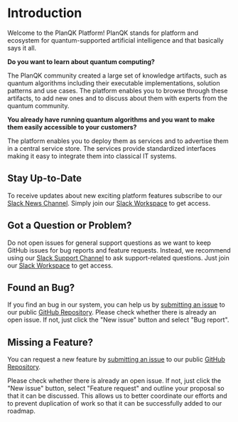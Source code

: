 # Introduction

Welcome to the PlanQK Platform! PlanQK stands for platform and ecosystem for quantum-supported artificial intelligence and that basically says it all.

**Do you want to learn about quantum computing?**

The PlanQK community created a large set of knowledge artifacts, such as quantum algorithms including their executable implementations, solution patterns and use cases.
The platform enables you to browse through these artifacts, to add new ones and to discuss about them with experts from the quantum community.

**You already have running quantum algorithms and you want to make them easily accessible to your customers?**

The platform enables you to deploy them as services and to advertise them in a central service store.
The services provide standardized interfaces making it easy to integrate them into classical IT systems.

Stay Up-to-Date
---------------

To receive updates about new exciting platform features subscribe to our [Slack News Channel](https://planqk-platform.slack.com/archives/C03J84N4A4Q).
Simply join our [Slack Workspace](https://join.slack.com/t/planqk-platform/shared_invite/zt-1b4899wqr-xqOYLSCr8KqYkREi251NxQ) to get access.

Got a Question or Problem?
--------------------------

Do not open issues for general support questions as we want to keep GitHub issues for bug reports and feature requests.
Instead, we recommend using our [Slack Support Channel](https://planqk-platform.slack.com/archives/C03HLMQBSSG) to ask support-related questions.
Just join our [Slack Workspace](https://join.slack.com/t/planqk-platform/shared_invite/zt-1b4899wqr-xqOYLSCr8KqYkREi251NxQ) to get access.

Found an Bug?
-------------

If you find an bug in our system, you can help us by [submitting an issue](https://github.com/PlanQK/platform/issues) to our public [GitHub Repository](https://github.com/PlanQK/platform).
Please check whether there is already an open issue. If not, just click the "New issue" button and select "Bug report".

Missing a Feature?
------------------

You can request a new feature by [submitting an issue](https://github.com/PlanQK/platform/issues) to our public [GitHub Repository](https://github.com/PlanQK/platform).

Please check whether there is already an open issue. If not, just click the "New issue" button, select "Feature request" and outline your proposal so that it can be discussed.
This allows us to better coordinate our efforts and to prevent duplication of work so that it can be successfully added to our roadmap.
